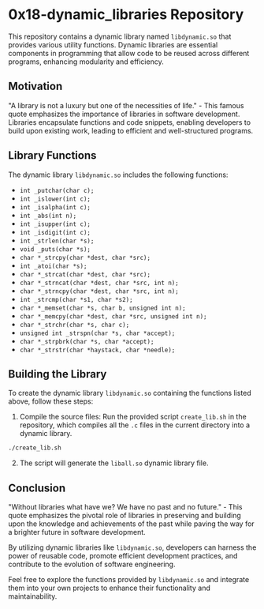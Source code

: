 # 0x18-dynamic_libraries Repository

This repository contains a dynamic library named `libdynamic.so` that provides various utility functions. Dynamic libraries are essential components in programming that allow code to be reused across different programs, enhancing modularity and efficiency.

## Motivation

"A library is not a luxury but one of the necessities of life." - This famous quote emphasizes the importance of libraries in software development. Libraries encapsulate functions and code snippets, enabling developers to build upon existing work, leading to efficient and well-structured programs.

## Library Functions

The dynamic library `libdynamic.so` includes the following functions:

- `int _putchar(char c);`
- `int _islower(int c);`
- `int _isalpha(int c);`
- `int _abs(int n);`
- `int _isupper(int c);`
- `int _isdigit(int c);`
- `int _strlen(char *s);`
- `void _puts(char *s);`
- `char *_strcpy(char *dest, char *src);`
- `int _atoi(char *s);`
- `char *_strcat(char *dest, char *src);`
- `char *_strncat(char *dest, char *src, int n);`
- `char *_strncpy(char *dest, char *src, int n);`
- `int _strcmp(char *s1, char *s2);`
- `char *_memset(char *s, char b, unsigned int n);`
- `char *_memcpy(char *dest, char *src, unsigned int n);`
- `char *_strchr(char *s, char c);`
- `unsigned int _strspn(char *s, char *accept);`
- `char *_strpbrk(char *s, char *accept);`
- `char *_strstr(char *haystack, char *needle);`

## Building the Library

To create the dynamic library `libdynamic.so` containing the functions listed above, follow these steps:

1. Compile the source files: Run the provided script `create_lib.sh` in the repository, which compiles all the `.c` files in the current directory into a dynamic library.

```bash
./create_lib.sh
```

2. The script will generate the `liball.so` dynamic library file.

## Conclusion

"Without libraries what have we? We have no past and no future." - This quote emphasizes the pivotal role of libraries in preserving and building upon the knowledge and achievements of the past while paving the way for a brighter future in software development.

By utilizing dynamic libraries like `libdynamic.so`, developers can harness the power of reusable code, promote efficient development practices, and contribute to the evolution of software engineering.

Feel free to explore the functions provided by `libdynamic.so` and integrate them into your own projects to enhance their functionality and maintainability.
